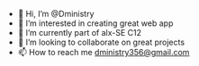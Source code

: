 - 👋 Hi, I’m @Dministry
- 👀 I’m interested in creating great web app
- 🌱 I’m currently part of alx-SE C12
- 💞️ I’m looking to collaborate on great projects
- 📫 How to reach me dministry356@gmail.com

<!---
Dministry/Dministry is a ✨ special ✨ repository because its `README.md` (this file) appears on your GitHub profile.
You can click the Preview link to take a look at your changes.
--->
